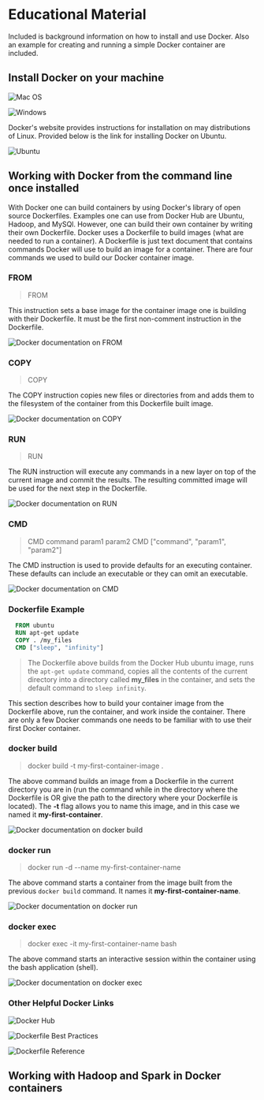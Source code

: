 # Educational Material

Included is background information on how to install and use Docker. Also an example for creating and running a simple Docker container are included.

## Install Docker on your machine

![Mac OS](https://docs.docker.com/docker-for-mac/install/)

![Windows](https://docs.docker.com/docker-for-windows/install/)

Docker's website provides instructions for installation on may distributions of Linux. Provided below is the link for installing Docker on Ubuntu.

![Ubuntu](https://docs.docker.com/engine/installation/linux/ubuntu/)

## Working with Docker from the command line once installed

With Docker one can build containers by using Docker's library of open source Dockerfiles. Examples one can use from Docker Hub are Ubuntu, Hadoop, and MySQl. However, one can build their own container by writing their own Dockerfile. Docker uses a Dockerfile to build images (what are needed to run a container). A Dockerfile is just text document that contains commands Docker will use to build an image for a container. There are four commands we used to build our Docker container image.

### FROM

> FROM <image>

This instruction sets a base image for the container image one is building with their Dockerfile. It must be the first non-comment instruction in the Dockerfile.

![Docker documentation on FROM](https://docs.docker.com/engine/reference/builder/#from)

### COPY

> COPY <src> <dest>

The COPY instruction copies new files or directories from <src> and adds them to the filesystem of the container from this Dockerfile built image.

![Docker documentation on COPY](https://docs.docker.com/engine/reference/builder/#copy)

### RUN

> RUN <command>

The RUN instruction will execute any commands in a new layer on top of the current image and commit the results. The resulting  committed image will be used for the next step in the Dockerfile.

![Docker documentation on RUN](https://docs.docker.com/engine/reference/builder/#run)

### CMD

> CMD command param1 param2
  CMD ["command", "param1", "param2"]

The CMD instruction is used to provide defaults for an executing container. These defaults can include an executable or they can omit an executable.

![Docker documentation on CMD](https://docs.docker.com/engine/reference/builder/#cmd)


### Dockerfile Example

```Dockerfile
  FROM ubuntu
  RUN apt-get update
  COPY . /my_files
  CMD ["sleep", "infinity"]
```

> The Dockerfile above builds from the Docker Hub ubuntu image, runs the ```apt-get update``` command, copies all the contents of the current directory into a directory called **my_files** in the container, and sets the default command to ```sleep infinity```.

This section describes how to build your container image from the Dockerfile above, run the container, and work inside the container. There are only a few Docker commands one needs to be familiar with to use their first Docker container.

### docker build

> docker build -t my-first-container-image .

The above command builds an image from a Dockerfile in the current directory you are in (run the command while in the directory where the Dockerfile is OR give the path to the directory where your Dockerfile is located). The **-t** flag allows you to name this image, and in this case we named it **my-first-container**.

![Docker documentation on docker build](https://docs.docker.com/engine/reference/commandline/build/)

### docker run

> docker run -d --name my-first-container-name

The above command starts a container from the image built from the previous ```docker build``` command. It names it **my-first-container-name**.

![Docker documentation on docker run](https://docs.docker.com/engine/reference/commandline/run/)

### docker exec

> docker exec -it my-first-container-name bash

The above command starts an interactive session within the container using the bash application (shell).

![Docker documentation on docker exec](https://docs.docker.com/engine/reference/commandline/exec/)

### Other Helpful Docker Links

![Docker Hub](https://hub.docker.com/)

![Dockerfile Best Practices](https://docs.docker.com/engine/userguide/eng-image/dockerfile_best-practices/)

![Dockerfile Reference](https://docs.docker.com/engine/reference/builder/)

## Working with Hadoop and Spark in Docker containers
